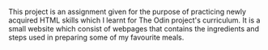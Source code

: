 This project is an assignment given for the purpose of practicing newly acquired HTML skills which I learnt for The Odin project's curriculum. It is a small website which consist of webpages that contains the ingredients and steps used in preparing some of my favourite meals.